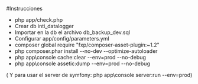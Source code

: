 #Instrucciones

* php app/check.php
* Crear db inti_datalogger
* Importar en la db el archivo db_backup_dev.sql
* Configurar app/config/parameters.yml
* composer global require "fxp/composer-asset-plugin:~1.2"
* php composer.phar install --no-dev --optimize-autoloader
* php app\console cache:clear  --env=prod --no-debug
* php app\console assetic:dump  --env=prod --no-debug


( Y para usar el server de symfony: php app\console server:run --env=prod)